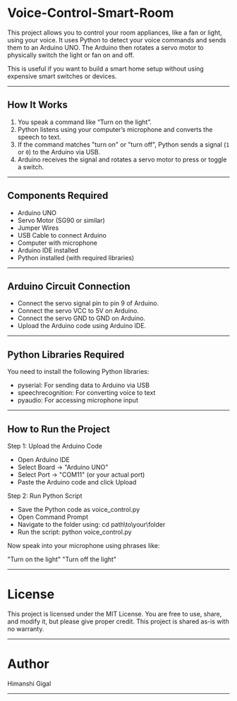 # Voice-Control-Smart-Room

This project allows you to control your room appliances, like a fan or light, using your voice. It uses Python to detect your voice commands and sends them to an Arduino UNO. The Arduino then rotates a servo motor to physically switch the light or fan on and off.

This is useful if you want to build a smart home setup without using expensive smart switches or devices.

---

## How It Works

1. You speak a command like “Turn on the light”.
2. Python listens using your computer’s microphone and converts the speech to text.
3. If the command matches "turn on" or "turn off", Python sends a signal (`1` or `0`) to the Arduino via USB.
4. Arduino receives the signal and rotates a servo motor to press or toggle a switch.

---

## Components Required

- Arduino UNO
- Servo Motor (SG90 or similar)
- Jumper Wires
- USB Cable to connect Arduino
- Computer with microphone
- Arduino IDE installed
- Python installed (with required libraries)

---

## Arduino Circuit Connection

- Connect the servo signal pin to pin 9 of Arduino.
- Connect the servo VCC to 5V on Arduino.
- Connect the servo GND to GND on Arduino.
- Upload the Arduino code using Arduino IDE.

---

## Python Libraries Required

You need to install the following Python libraries:
- pyserial: For sending data to Arduino via USB
- speechrecognition: For converting voice to text
- pyaudio: For accessing microphone input

---

## How to Run the Project

Step 1: Upload the Arduino Code
- Open Arduino IDE
- Select Board → "Arduino UNO"
- Select Port → "COM11" (or your actual port)
- Paste the Arduino code and click Upload

Step 2: Run Python Script
- Save the Python code as voice_control.py
- Open Command Prompt
- Navigate to the folder using: cd path\to\your\folder
- Run the script: python voice_control.py

Now speak into your microphone using phrases like:

"Turn on the light"
"Turn off the light"

---

# License
This project is licensed under the MIT License. You are free to use, share, and modify it, but please give proper credit. This project is shared as-is with no warranty.

---

# Author
Himanshi Gigal

---
